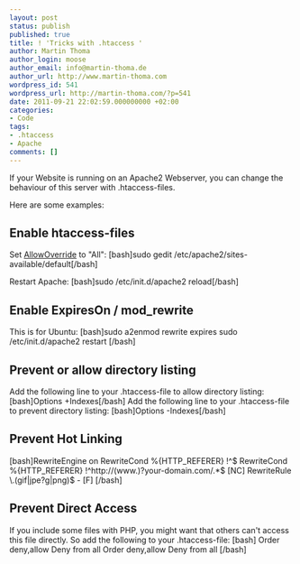 ```yaml
---
layout: post
status: publish
published: true
title: ! 'Tricks with .htaccess '
author: Martin Thoma
author_login: moose
author_email: info@martin-thoma.de
author_url: http://www.martin-thoma.com
wordpress_id: 541
wordpress_url: http://martin-thoma.com/?p=541
date: 2011-09-21 22:02:59.000000000 +02:00
categories:
- Code
tags:
- .htaccess
- Apache
comments: []
---
```

If your Website is running on an Apache2 Webserver, you can change the behaviour of this server with .htaccess-files. 

Here are some examples:

<h2>
Enable htaccess-files</h2>
Set <a href="http://httpd.apache.org/docs/2.0/mod/core.html#allowoverride" rel="nofollow">AllowOverride</a> to "All":
[bash]sudo gedit /etc/apache2/sites-available/default[/bash]

Restart Apache:
[bash]sudo /etc/init.d/apache2 reload[/bash]

<h2>
Enable ExpiresOn / mod_rewrite</h2>
This is for Ubuntu:
[bash]sudo a2enmod
rewrite expires
sudo /etc/init.d/apache2 restart
[/bash]

<h2>
Prevent or allow directory listing</h2>
Add the following line to your .htaccess-file to allow directory listing:
[bash]Options +Indexes[/bash]
Add the following line to your .htaccess-file to prevent directory listing:
[bash]Options -Indexes[/bash]

<h2>
Prevent Hot Linking</h2>
[bash]RewriteEngine on
RewriteCond %{HTTP_REFERER} !^$
RewriteCond %{HTTP_REFERER} !^http://(www.)?your-domain.com/.*$ [NC]
RewriteRule \.(gif|jpe?g|png)$ - [F]
[/bash]

<h2>
Prevent Direct Access</h2>
If you include some files with PHP, you might want that others can't access this file directly. So add the following to your .htaccess-file:
[bash]<FilesMatch "\.(inc)\.(php)$">
    Order deny,allow
    Deny from all
</FilesMatch>
<FilesMatch "\.(tpl)$">
    Order deny,allow
    Deny from all
</FilesMatch>
[/bash]
